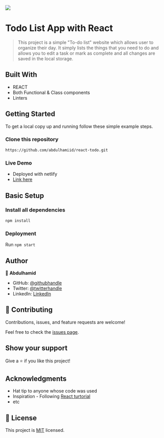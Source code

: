 ![](https://img.shields.io/badge/Microverse-blueviolet)

# Todo List App with React

> This project is a simple "To-do list" website which allows user to organize their day. It simply lists the things that you need to do and allows you to edit a task or mark as complete and all changes are saved in the local storage.


## Built With

- REACT
- Both Functional & Class components
- Linters


## Getting Started

To get a local copy up and running follow these simple example steps.

### Clone this repository

```
https://github.com/abdulhamiid/react-todo.git
```

### Live Demo 
- Deployed with netlify
- [Link here](https://deft-tanuki-7004ac.netlify.app)

## Basic Setup
### Install all dependencies

```
npm install
```

### Deployment

Run ```npm start```

## Author

👤 **Abdulhamid**

- GitHub: [@githubhandle](https://github.com/abdulhamiid)
- Twitter: [@twitterhandle](https://twitter.com/abdulhamid_adio)
- LinkedIn: [LinkedIn](https://linkedin.com/)

## 🤝 Contributing

Contributions, issues, and feature requests are welcome!

Feel free to check the [issues page](https://github.com/abdulhamiid/react-tod0/issues).

## Show your support

Give a ⭐️ if you like this project!

## Acknowledgments

- Hat tip to anyone whose code was used
- Inspiration - Following [React turtorial](https://ibaslogic.com/react-tutorial-for-beginners/)
- etc


## 📝 License

This project is [MIT](./MIT.md) licensed.
